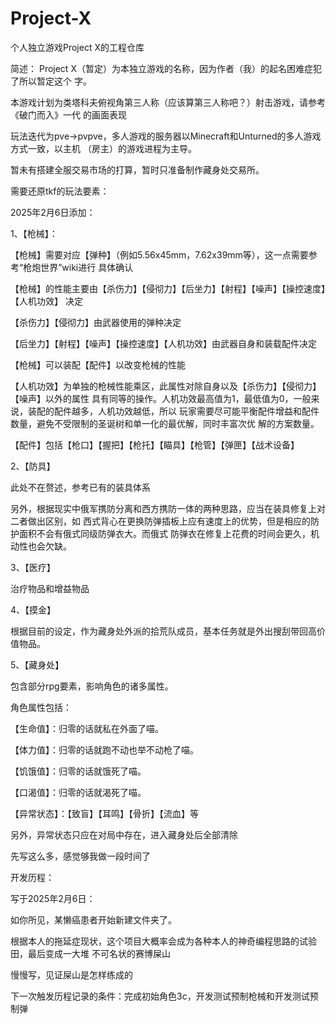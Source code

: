 # Project-X
个人独立游戏Project X的工程仓库

简述：
Project X（暂定）为本独立游戏的名称，因为作者（我）的起名困难症犯了所以暂定这个
字。

本游戏计划为类塔科夫俯视角第三人称（应该算第三人称吧？）射击游戏，请参考《破门而入》一代
的画面表现

玩法迭代为pve->pvpve，多人游戏的服务器以Minecraft和Unturned的多人游戏方式一致，以主机
（房主）的游戏进程为主导。

暂未有搭建全服交易市场的打算，暂时只准备制作藏身处交易所。

需要还原tkf的玩法要素：

2025年2月6日添加：

1、【枪械】：

【枪械】需要对应【弹种】（例如5.56x45mm，7.62x39mm等），这一点需要参考“枪炮世界”wiki进行
具体确认

【枪械】的性能主要由【杀伤力】【侵彻力】【后坐力】【射程】【噪声】【操控速度】【人机功效】
决定

【杀伤力】【侵彻力】由武器使用的弹种决定

【后坐力】【射程】【噪声】【操控速度】【人机功效】由武器自身和装载配件决定

【枪械】可以装配【配件】以改变枪械的性能

【人机功效】为单独的枪械性能乘区，此属性对除自身以及【杀伤力】【侵彻力】【噪声】以外的属性
具有同等的操作。人机功效最高值为1，最低值为0，一般来说，装配的配件越多，人机功效越低，所以
玩家需要尽可能平衡配件增益和配件数量，避免不受限制的圣诞树和单一化的最优解，同时丰富次优
解的方案数量。

【配件】包括【枪口】【握把】【枪托】【瞄具】【枪管】【弹匣】【战术设备】

2、【防具】

此处不在赘述，参考已有的装具体系

另外，根据现实中俄军携防分离和西方携防一体的两种思路，应当在装具修复上对二者做出区别，如
西式背心在更换防弹插板上应有速度上的优势，但是相应的防护面积不会有俄式同级防弹衣大。而俄式
防弹衣在修复上花费的时间会更久，机动性也会欠缺。

3、【医疗】

治疗物品和增益物品

4、【摸金】

根据目前的设定，作为藏身处外派的拾荒队成员，基本任务就是外出搜刮带回高价值物品。

5、【藏身处】

包含部分rpg要素，影响角色的诸多属性。

角色属性包括：

【生命值】：归零的话就私在外面了喵。

【体力值】：归零的话就跑不动也举不动枪了喵。

【饥饿值】：归零的话就饿死了喵。

【口渴值】：归零的话就渴死了喵。

【异常状态】：【致盲】【耳鸣】【骨折】【流血】等

另外，异常状态只应在对局中存在，进入藏身处后全部清除

先写这么多，感觉够我做一段时间了

开发历程：

写于2025年2月6日：

如你所见，某懒癌患者开始新建文件夹了。

根据本人的拖延症现状，这个项目大概率会成为各种本人的神奇编程思路的试验田，最后变成一大堆
不可名状的赛博屎山

慢慢写，见证屎山是怎样练成的

下一次触发历程记录的条件：完成初始角色3c，开发测试预制枪械和开发测试预制弹